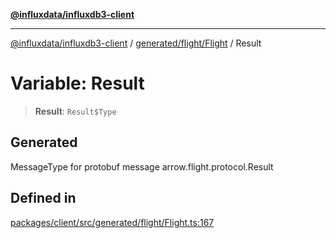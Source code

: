 [**@influxdata/influxdb3-client**](../../../../index.md)

***

[@influxdata/influxdb3-client](../../../../modules.md) / [generated/flight/Flight](../index.md) / Result

# Variable: Result

> **Result**: `Result$Type`

## Generated

MessageType for protobuf message arrow.flight.protocol.Result

## Defined in

[packages/client/src/generated/flight/Flight.ts:167](https://github.com/InfluxCommunity/influxdb3-js/blob/6328be2232de5032f7226e569b6b0154d8900f73/packages/client/src/generated/flight/Flight.ts#L167)
